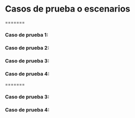 # Casos de prueba o escenarios


=======


### Caso de prueba 1: 


### Caso de prueba 2: 



### Caso de prueba 3:



### Caso de prueba 4: 

=======
### Caso de prueba 3: 

### Caso de prueba 4: 
 

